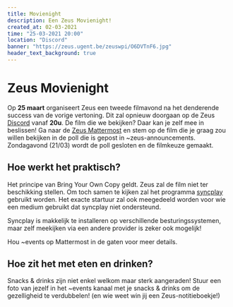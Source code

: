 ```yaml
---
title: Movienight
description: Een Zeus Movienight!
created_at: 02-03-2021
time: "25-03-2021 20:00"
location: "Discord"
banner: "https://zeus.ugent.be/zeuswpi/O6DVTnF6.jpg"
header_text_background: true
---
```


# Zeus Movienight

Op **25 maart** organiseert Zeus een tweede filmavond na het denderende success van de vorige vertoning. Dit zal opnieuw doorgaan op de Zeus [Discord](https://discord.gg/qWAPHbE) vanaf **20u**. De film die we bekijken? Daar kan je zelf mee in beslissen! Ga naar de [Zeus Mattermost](https://mattermost.zeus.gent) en stem op de film die je graag zou willen bekijken in de poll die is gepost in ~zeus-announcements. Zondagavond (21/03) wordt de poll gesloten en de filmkeuze gemaakt.

## Hoe werkt het praktisch?

Het principe van Bring Your Own Copy geldt. Zeus zal de film niet ter beschikking stellen. Om toch samen te kijken zal het programma [syncplay](https://syncplay.pl/) gebruikt worden. Het exacte startuur zal ook meegedeeld worden voor wie een medium gebruikt dat syncplay niet ondersteund.

Syncplay is makkelijk te installeren op verschillende besturingssystemen, maar zelf meekijken via een andere provider is zeker ook mogelijk!

Hou ~events op Mattermost in de gaten voor meer details.

## Hoe zit het met eten en drinken?

Snacks & drinks zijn niet enkel welkom maar sterk aangeraden! Stuur een foto van jezelf in het ~events kanaal met je snacks & drinks om de gezelligheid te verdubbelen! (en wie weet win jij een Zeus-notitieboekje!)
